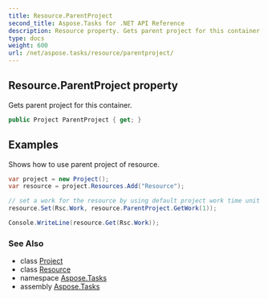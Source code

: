 ```yaml
---
title: Resource.ParentProject
second_title: Aspose.Tasks for .NET API Reference
description: Resource property. Gets parent project for this container
type: docs
weight: 600
url: /net/aspose.tasks/resource/parentproject/
---
```

## Resource.ParentProject property

Gets parent project for this container.

```csharp
public Project ParentProject { get; }
```

## Examples

Shows how to use parent project of resource.

```csharp
var project = new Project();
var resource = project.Resources.Add("Resource");

// set a work for the resource by using default project work time unit type.
resource.Set(Rsc.Work, resource.ParentProject.GetWork(1));

Console.WriteLine(resource.Get(Rsc.Work));
```

### See Also

* class [Project](../../project/)
* class [Resource](../)
* namespace [Aspose.Tasks](../../resource/)
* assembly [Aspose.Tasks](../../../)


